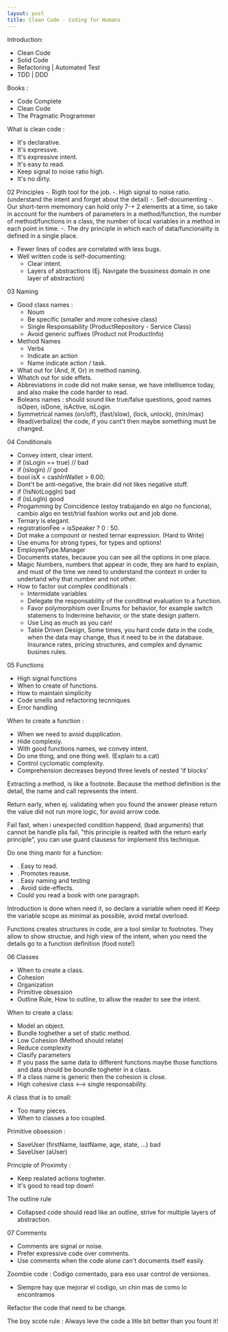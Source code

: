 ```yaml
---
layout: post
title: Clean Code - Coding for Humans
---
```


Introduction:
 - Clean Code
 - Solid Code
 - Refactoring | Automated Test
 - TDD | DDD

Books :
 - Code Complete
 - Clean Code
 - The Pragmatic Programmer

What is clean code :
  - It's declarative.
  - It's expressve.
  - It's expressive intent.
  - It's easy to read.
  - Keep signal to noise ratio high.
  - It's no dirty.

02 Principles
 -. Rigth tool for the job.
 -. High signal to noise ratio. (understand the intent and forget about the detail)
 -. Self-documenting 
 -. Our short-term memomory can hold only 7-+ 2 elements at a time, so take in account for the numbers of parameters in a method/function, the number of method/functions in a class, the number of local variables in a method in each point in time.
 -. The dry principle in which each of data/funcionality is defined in a single place. 
 - Fewer lines of codes are correlated with less bugs.
 - Well written code is self-documenting:
   * Clear intent.
   * Layers of abstractions (Ej. Navigate the bussiness domain in one layer of abstraction)
 
03 Naming
  - Good class names :
    - Noum
    - Be specific (smaller and more cohesive class)
    - Single Responsability (ProductRepository - Service Class) 
    - Avoid generic suffixes (Product not ProductInfo) 
  - Method Names
    - Verbs
    - Indicate an action
    - Name indicate action / task.
  - What out for (And, If, Or) in method naming.
  - Whatch out for side effets.
  - Abbreviations in code did not make sense, we have intellisence today, and also make the code harder  to read.
  - Boleans names : should sound like true/false questions,
    good names isOpen, isDone, isActive, isLogin.
  - Symmetrical names (on/off), (fast/slow), (lock, unlock), (min/max)
  - Read(verbalize) the code, if you cant't then maybe something must be changed.

04 Conditionals
  - Convey intent,  clear intent.
  - if (isLogin == true) // bad
  - if (islogin) // good
  - bool isX  = cashInWallet > 6.00;
  - Dont't be anti-negative, the brain did not likes negative stuff.
  - if (!isNotLoggIn) bad
  - if (isLogIn) good
  - Progamming by Coincidence (estoy trabajando en algo no funciona), cambio algo en test/trial fashion works out and job done.
  - Ternary is elegant.
  - registrationFee = isSpeaker ? 0 : 50.
  - Dot make  a compount or nested ternar expression. (Hard to Write)
  - Use enums for strong types, for types and options!
  - EmployeeType.Manager
  - Documents states, because you can see all the options in one place.
  - Magic Numbers, numbers that appear in code, they are hard to explain, and must of the time we need to understand the context in order to undertand why that number and not other.
  - How to factor out complex conditionals :
    - Intermidate variables
    - Delegate the responsability of the conditinal evaluation to a function.    
    - Favor polymorphism over Enums for behavior, for example switch statemens to Indermine behavior, or the state design  pattern.
    - Use Linq as much as you can!
    - Table Driven Design, Some times,  you hard code data in the code, when the data may change, thus it need to be in the database. Insurance rates, pricing structures, and complex and dynamic busines rules. 


05 Functions
  - High signal functions
  - When to create of functions.
  - How to maintain simplicity   
  - Code smells and refactoring tecnniques
  - Error handling

When to create a function :
  - When we need to avoid dupplication.
  - Hide complexiy.
  - With good functions names, we convey intent.
  - Do one thing, and one thing well. (Explain to a cat)
  - Control cyclomatic complexity.
  - Comprehension decreases beyond three levels of nested 'if blocks'
 
Extracting a method, is like a footnote.
Because the method definition is the detail, the name and call represents the intent.

Return early, when ej. validating when you found the answer please return the value did not run more logic, for avoid arrow code.


Fail fast, when i unexpected condition happend, (bad arguments) that cannot be handle plis fail, "this principle is realted with the return early principle", you can use guard clausess for implement this technique.

Do one thing mantr for a function:
 - . Easy to read.
 - . Promotes reause.
 - . Easy naming and testing
 - . Avoid side-effects.
 - Could you read a book with one paragraph.

Introduction is done when need it, so declare a variable when need it!
Keep the variable scope as minimal as possible, avoid metal overload.

Functions creates structures in code, are a tool similar to footnotes.
They allow to show structue, and high view of the intent, when you need the details go to a function definition (food note!)

06 Classes
  - When to create a class.
  - Cohesion
  - Organization
  - Primitive obsession
  - Outline Rule, How to outline, to allow the reader to see the intent. 

When to create a class:
  - Model an object.
  - Bundle toghether a set of  static method.
  - Low Cohesion (Method should relate) 
  - Reduce complexity
  - Clasify parameters
  - If you pass the same data to different functions maybe those functions and data should be boundle togheter in a class.
  - If a class name is generic then the cohesion is close.
  - High cohesive class <--> single responsability. 

A class that is to small:
  - Too many pieces.
  - When to classes a too coupled. 

Primitive obsession :
  - SaveUser (firstName, lastName, age, state, ...) bad
  - SaveUser (aUser) 

Principle of Proximity :
  - Keep realated actions togheter.
  - It's good to read top down!

The outline rule
  - Collapsed code should read like an outline, strive for multiple layers of abstraction.


07 Comments
   - Comments are signal or noise.
   - Prefer expressive code over comments.
   - Use comments when the code alone can't documents itself easily.

Zoombie code : Codigo comentado, para eso usar control de versiones.
 - Siempre hay que mejorar el codigo, un chin mas de como lo encontramos


Refactor the code that need to be change.

The boy scote rule : Always leve the code a litle bit better than you fount it!